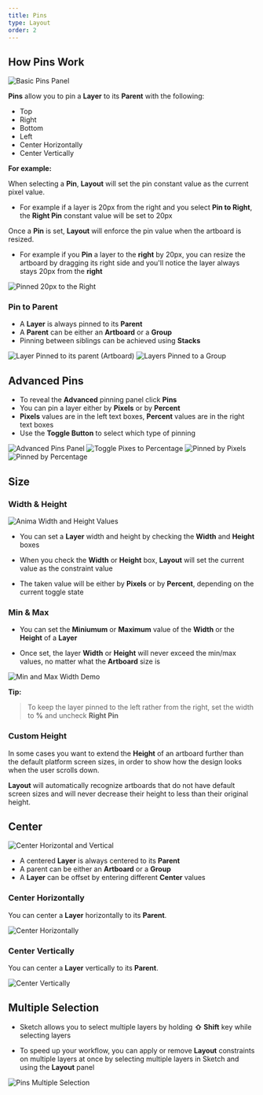 ```yaml
---
title: Pins
type: Layout
order: 2
---
```


## How Pins Work

![Basic Pins Panel](http://f.cl.ly/items/1k0x052s0M3J0E2j3c0V/Pins%20v3.png)

**Pins** allow you to pin a **Layer** to its **Parent** with the following:

* Top
* Right
* Bottom
* Left
* Center Horizontally
* Center Vertically

**For example:**

When selecting a **Pin**, **Layout** will set the pin constant value as the current pixel value.  

 - For example if a layer is 20px from the right and you select **Pin to Right**, the **Right Pin** constant value will be set to 20px

Once a **Pin** is set, **Layout** will enforce the pin value when the artboard is resized.  

 - For example if you **Pin** a layer to the **right** by 20px, you can resize the artboard by dragging its right side and you'll notice the layer always stays 20px from the **right**

![Pinned 20px to the Right](http://f.cl.ly/items/2J2a0A2V3A3r3w2Y0L3m/%5Bf22dcf422dbed623926f1d9cc72ca669%5D_Pinned%20to%20the%20right.gif)

### Pin to Parent

* A **Layer** is always pinned to its **Parent**
* A **Parent** can be either an **Artboard** or a **Group**
* Pinning between siblings can be achieved using **Stacks**

![Layer Pinned to its parent (Artboard)](http://f.cl.ly/items/0z1U1W3d3R3j1Y273W1d/Pinned%20to%20an%20artboard.png)
![Layers Pinned to a Group](http://f.cl.ly/items/1A2c282L3K3j0K2o1U3S/Pinned%20to%20a%20group.png)
## Advanced Pins

- To reveal the **Advanced** pinning panel click **Pins**
- You can pin a layer either by **Pixels** or by **Percent**
- **Pixels** values are in the left text boxes, **Percent** values are in the right text boxes
- Use the **Toggle Button** to select which type of pinning

![Advanced Pins Panel](http://f.cl.ly/items/2W3q263x2D2k3E0z2M45/Artboard%20Copy.png)
![Toggle Pixes to Percentage](https://d1wuojemv4s7aw.cloudfront.net/items/0C0s1y0X243n1n0Z0k0A/%5B8586513de555cd8923eadc03aad9c4d3%5D_Pins+Pixels+to+Percentage.gif)
![Pinned by Pixels](http://f.cl.ly/items/190i1A1r2R0f3G3O0Z02/Group%202.png)
![Pinned by Percentage](http://f.cl.ly/items/2i3H0G0v0k241e1I1I2J/Group%203.png)
## Size

### Width & Height

![Anima Width and Height Values](http://f.cl.ly/items/1C281S0X2i2B0s0Z0E0Y/v3%20%E2%80%93%20Layout%20W%20H.png)

 - You can set a **Layer** width and height by checking the **Width** and **Height** boxes
   
 - When you check the **Width** or **Height** box, **Layout** will set the current value as the constraint value
   
 - The taken value will be either by **Pixels** or by **Percent**, depending on the current toggle state

### Min & Max 

 - You can set the **Miniumum** or **Maximum** value of the **Width** or the **Height** of a **Layer**
   
 - Once set, the layer **Width** or **Height** will never exceed the min/max values, no matter what the **Artboard** size is

![Min and Max Width Demo](http://f.cl.ly/items/2q3u1P0p391b3j3O2b2O/Layout%20Max%20and%20Min%20Width.gif)

**Tip:** 

> To keep the layer pinned to the left rather from the right, set the width to **%** and uncheck **Right Pin**

### Custom Height

In some cases you want to extend the **Height** of an artboard further than the default platform screen sizes, in order to show how the design looks when the user scrolls down.

**Layout** will automatically recognize artboards that do not have default screen sizes and will never decrease their height to less than their original height.


## Center

![Center Horizontal and Vertical](http://f.cl.ly/items/2g0Z3c1B1k1e3H0Q2z2H/Pins%20Center.png)
- A centered **Layer** is always centered to its **Parent** 
- A parent can be either an **Artboard** or a **Group**
- A **Layer** can be offset by entering different **Center** values

### Center Horizontally

You can center a **Layer** horizontally to its **Parent**.

![Center Horizontally](http://f.cl.ly/items/2S3i0S0C171r0o2p0E1J/%5Bd15341c631e4122245f9310032d56467%5D_Layout%20pins%20center%20horizontal.gif)

### Center Vertically

You can center a **Layer** vertically to its **Parent**.

![Center Vertically](http://f.cl.ly/items/0e2I412h2H3K3S1B1a0Z/%5Bd84f31e8a6b16cdb549471290c173d0b%5D_Layout-pins-vertical.gif)
## Multiple Selection

 - Sketch allows you to select multiple layers by holding **⇧ Shift** key while selecting layers
   
 - To speed up your workflow, you can apply or remove **Layout** constraints on multiple layers at once by selecting multiple layers in Sketch and using the **Layout** panel

![Pins Multiple Selection](http://f.cl.ly/items/3S0e191X3I40042B2t0q/Pin%20Multiple%20Selection.gif)
